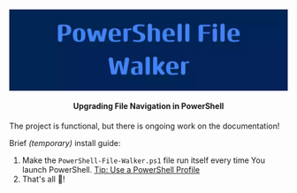 <br />

<img
  align="center"
  src=".\README-Assets\Banner.webp"
  alt="Banner With 'PowerShell File Walker' Text"
/>

<h4 align="center">
  <strong>
    Upgrading File Navigation in PowerShell
  </strong>
</h4>


The project is functional, but there is ongoing work on the documentation!

Brief _(temporary)_ install guide:
1. Make the `PowerShell-File-Walker.ps1` file run itself every time You launch
PowerShell. [Tip: Use a PowerShell Profile](https://learn.microsoft.com/en-us/powershell/module/microsoft.powershell.core/about/about_profiles)
2. That's all :tada:!
